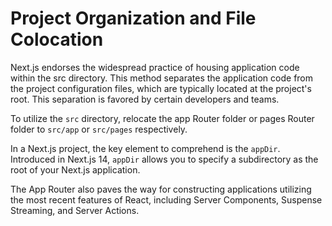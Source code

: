 # Project Organization and File Colocation

Next.js endorses the widespread practice of housing application code within the src directory. This method separates the application code from the project configuration files, which are typically located at the project's root. This separation is favored by certain developers and teams.

To utilize the `src` directory, relocate the app Router folder or pages Router folder to `src/app` or `src/pages` respectively.

In a Next.js project, the key element to comprehend is the `appDir`. Introduced in Next.js 14, `appDir` allows you to specify a subdirectory as the root of your Next.js application.

The App Router also paves the way for constructing applications utilizing the most recent features of React, including Server Components, Suspense Streaming, and Server Actions.
